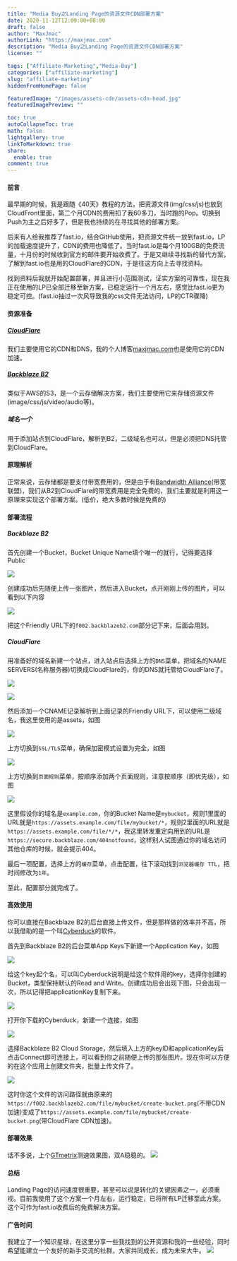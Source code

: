 ```yaml
---
title: "Media Buy之Landing Page的资源文件CDN部署方案"
date: 2020-11-12T12:00:00+08:00
draft: false
author: "MaxJmac"
authorLink: "https://maxjmac.com"
description: "Media Buy之Landing Page的资源文件CDN部署方案"
license: ""

tags: ["Affiliate-Marketing","Media-Buy"]
categories: ["affiliate-marketing"]
slug: "affiliate-marketing"
hiddenFromHomePage: false

featuredImage: "/images/assets-cdn/assets-cdn-head.jpg"
featuredImagePreview: ""

toc: true
autoCollapseToc: true
math: false
lightgallery: true
linkToMarkdown: true
share:
  enable: true
comment: true
---
```


#### 前言
最早期的时候，我是跟随《40天》教程的方法，把资源文件(img/css/js)也放到CloudFront里面，第二个月CDN的费用扣了我60多刀，当时跑的Pop。切换到Push为主之后好多了，但是我也持续的在寻找其他的部署方案。

后来有人给我推荐了fast.io，结合GitHub使用，把资源文件统一放到fast.io，LP的加载速度提升了，CDN的费用也降低了。当时fast.io是每个月100GB的免费流量，十月份的时候收到官方的邮件要开始收费了。于是又继续寻找新的替代方案，了解到fast.io也是用的CloudFlare的CDN，于是往这方向上去寻找资料。

找到资料后我就开始配置部署，并且进行小范围测试，证实方案的可靠性，现在我正在使用的LP已全部迁移至新方案，已稳定运行一个月左右，感觉比fast.io更为稳定可控。(fast.io抽过一次风导致我的css文件无法访问，LP的CTR骤降)

#### 资源准备

##### [CloudFlare](https://www.cloudflare.com/)
我们主要使用它的CDN和DNS，我的个人博客[maxjmac.com](https://maxjmac.com/)也是使用它的CDN加速。

##### [Backblaze B2](https://www.backblaze.com/)
类似于AWS的S3，是一个云存储解决方案，我们主要使用它来存储资源文件(image/css/js/video/audio等)。

##### 域名一个
用于添加站点到CloudFlare，解析到B2，二级域名也可以，但是必须把DNS托管到CloudFlare。

#### 原理解析
正常来说，云存储都是要支付带宽费用的，但是由于有[Bandwidth Alliance](https://www.cloudflare.com/bandwidth-alliance/)(带宽联盟)，我们从B2到CloudFlare的带宽费用是完全免费的，我们主要就是利用这一原理来实现这个部署方案。(低价，绝大多数时候是免费的)

#### 部署流程

##### Backblaze B2
首先创建一个Bucket，Bucket Unique Name填个唯一的就行，记得要选择Public

![](/images/create-bucket.png)

创建成功后先随便上传一张图片，然后进入Bucket，点开刚刚上传的图片，可以看到以下内容

![](/images/friendly-url.png)

把这个Friendly URL下的`f002.backblazeb2.com`部分记下来，后面会用到。

##### CloudFlare
用准备好的域名新建一个站点，进入站点后选择上方的`DNS`菜单，把域名的NAME SERVERS(名称服务器)切换成CloudFlare的，你的DNS就托管给CloudFlare了。

![](/images/nameservers1.png)

![](/images/nameservers2.png)

然后添加一个CNAME记录解析到上面记录的Friendly URL下，可以使用二级域名，我这里使用的是assets，如图

![](/images/dns.png)

上方切换到`SSL/TLS`菜单，确保加密模式设置为完全，如图

![](/images/ssl.png)

上方切换到`页面规则`菜单，按顺序添加两个页面规则，注意按顺序（即优先级），如图

![](/images/page-rule.png)

这里假设你的域名是`example.com`，你的Bucket Name是`mybucket`，规则1里面的URL就是`https://assets.example.com/file/mybucket/*`，规则2里面的URL就是`https://assets.example.com/file/*/*`，我这里转发重定向用到的URL是`https://secure.backblaze.com/404notfound`，这样别人试图通过你的域名访问其他仓库的时候，就会提示404。

最后一项配置，选择上方的`缓存`菜单，点击配置，往下滚动找到`浏览器缓存 TTL`，把时间修改为`1年`。

至此，配置部分就完成了。

#### 高效使用
你可以直接在Backblaze B2的后台直接上传文件，但是那样做的效率并不高，所以我借助的是一个叫[Cyberduck](https://cyberduck.io/download/)的软件。

首先到Backblaze B2的后台菜单App Keys下新建一个Application Key，如图

![](/images/appkey1.png)

给这个key起个名，可以叫Cyberduck说明是给这个软件用的key，选择你创建的Bucket，类型保持默认的Read and Write。创建成功后会出现下图，只会出现一次，所以记得把applicationKey复制下来。

![](/images/appkey2.png)

打开你下载的Cyberduck，新建一个连接，如图

![](/images/cyberduck.png)

选择Backblaze B2 Cloud Storage，然后填入上方的keyID和applicationKey后点击Connect即可连接上，可以看到你之前随便上传的那张图片。现在你可以方便的在这个应用上创建文件夹，批量上传文件了。

![](/images/cyberduck2.png)

这时你这个文件的访问路径就由原来的`https://f002.backblazeb2.com/file/mybucket/create-bucket.png`(不带CDN加速)变成了`https://assets.example.com/file/mybucket/create-bucket.png`(带CloudFlare CDN加速)。

#### 部署效果
话不多说，上个[GTmetrix](https://gtmetrix.com/)测速效果图，双A稳稳的。
![](/images/speedtest.png)

#### 总结
Landing Page的访问速度很重要，甚至可以说是转化的关键因素之一，必须重视。目前我使用了这个方案一个月左右，运行稳定，已将所有LP迁移至此方案。这个可作为fast.io收费后的免费解决方案。

#### 广告时间
我建立了一个知识星球，在这里分享一些我找到的公开资源和我的一些经验，同时希望能建立一个友好的新手交流的社群，大家共同成长，成为未来大牛。
![](/images/contact.jpg)